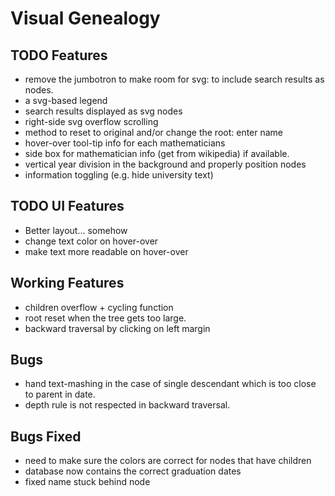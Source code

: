 # Visual Genealogy

## TODO Features
- remove the jumbotron to make room for svg: to include search results as nodes.
- a svg-based legend
- search results displayed as svg nodes
- right-side svg overflow scrolling
- method to reset to original and/or change the root: enter name
- hover-over tool-tip info for each mathematicians
- side box for mathematician info (get from wikipedia) if available.
- vertical year division in the background and properly position nodes
- information toggling (e.g. hide university text)

## TODO UI Features
- Better layout... somehow
- change text color on hover-over
- make text more readable on hover-over

## Working Features
- children overflow + cycling function
- root reset when the tree gets too large.
- backward traversal by clicking on left margin

## Bugs
- hand text-mashing in the case of single descendant which is too close to parent in date.
- depth rule is not respected in backward traversal.

## Bugs Fixed
- need to make sure the colors are correct for nodes that have children
- database now contains the correct graduation dates
- fixed name stuck behind node

